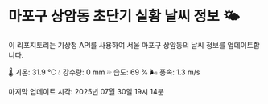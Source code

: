
# 마포구 상암동 초단기 실황 날씨 정보 🌤️

이 리포지토리는 기상청 API를 사용하여 서울 마포구 상암동의 날씨 정보를 업데이트합니다. 

🌡️ 기온: 31.9 ℃
💧 강수량: 0 mm
💦 습도: 69 %
🌬️ 풍속: 1.3 m/s

마지막 업데이트 시각: 2025년 07월 30일 19시 14분    
